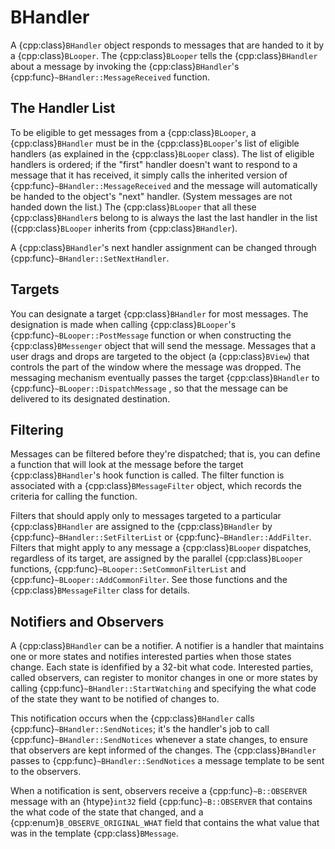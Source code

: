 # BHandler

A {cpp:class}`BHandler` object responds to messages that are handed to it
by a {cpp:class}`BLooper`. The {cpp:class}`BLooper` tells the
{cpp:class}`BHandler` about a message by invoking the
{cpp:class}`BHandler`'s {cpp:func}`~BHandler::MessageReceived` function.

## The Handler List

To be eligible to get messages from a {cpp:class}`BLooper`, a
{cpp:class}`BHandler` must be in the {cpp:class}`BLooper`'s list of
eligible handlers (as explained in the {cpp:class}`BLooper` class). The
list of eligible handlers is ordered; if the "first" handler doesn't want
to respond to a message that it has received, it simply calls the inherited
version of {cpp:func}`~BHandler::MessageReceived` and the message will
automatically be handed to the object's "next" handler. (System messages
are not handed down the list.) The {cpp:class}`BLooper` that all these
{cpp:class}`BHandler`s belong to is always the last the last handler in the
list ({cpp:class}`BLooper` inherits from {cpp:class}`BHandler`).

A {cpp:class}`BHandler`'s next handler assignment can be changed through
{cpp:func}`~BHandler::SetNextHandler`.

## Targets

You can designate a target {cpp:class}`BHandler` for most messages. The
designation is made when calling {cpp:class}`BLooper`'s
{cpp:func}`~BLooper::PostMessage` function or when constructing the
{cpp:class}`BMessenger` object that will send the message. Messages that a
user drags and drops are targeted to the object (a {cpp:class}`BView`) that
controls the part of the window where the message was dropped. The
messaging mechanism eventually passes the target {cpp:class}`BHandler` to
{cpp:func}`~BLooper::DispatchMessage` , so that the message can be
delivered to its designated destination.

## Filtering

Messages can be filtered before they're dispatched; that is, you can
define a function that will look at the message before the target
{cpp:class}`BHandler`'s hook function is called. The filter function is
associated with a {cpp:class}`BMessageFilter` object, which records the
criteria for calling the function.

Filters that should apply only to messages targeted to a particular
{cpp:class}`BHandler` are assigned to the {cpp:class}`BHandler` by
{cpp:func}`~BHandler::SetFilterList` or {cpp:func}`~BHandler::AddFilter`.
Filters that might apply to any message a {cpp:class}`BLooper` dispatches,
regardless of its target, are assigned by the parallel {cpp:class}`BLooper`
functions, {cpp:func}`~BLooper::SetCommonFilterList` and
{cpp:func}`~BLooper::AddCommonFilter`. See those functions and the
{cpp:class}`BMessageFilter` class for details.

## Notifiers and Observers

A {cpp:class}`BHandler` can be a notifier. A notifier is a handler that
maintains one or more states and notifies interested parties when those
states change. Each state is idenfified by a 32-bit what code. Interested
parties, called observers, can register to monitor changes in one or more
states by calling {cpp:func}`~BHandler::StartWatching` and specifying the
what code of the state they want to be notified of changes to.

This notification occurs when the {cpp:class}`BHandler` calls
{cpp:func}`~BHandler::SendNotices`; it's the handler's job to call
{cpp:func}`~BHandler::SendNotices` whenever a state changes, to ensure that
observers are kept informed of the changes. The {cpp:class}`BHandler`
passes to {cpp:func}`~BHandler::SendNotices` a message template to be sent
to the observers.

When a notification is sent, observers receive a {cpp:func}`~B::OBSERVER`
message with an {htype}`int32` field {cpp:func}`~B::OBSERVER` that contains
the what code of the state that changed, and a
{cpp:enum}`B_OBSERVE_ORIGINAL_WHAT` field that contains the what value that
was in the template {cpp:class}`BMessage`.
